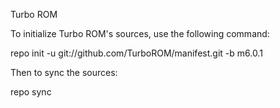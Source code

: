  Turbo ROM 

To initialize Turbo ROM's sources, use the following command: 

repo init -u git://github.com/TurboROM/manifest.git -b m6.0.1

Then to sync the sources:

repo sync
